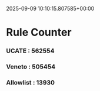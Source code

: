2025-09-09 10:10:15.807585+00:00
# Rule Counter 
 ### UCATE : 562554

 ### Veneto : 505454

 ### Allowlist : 13930